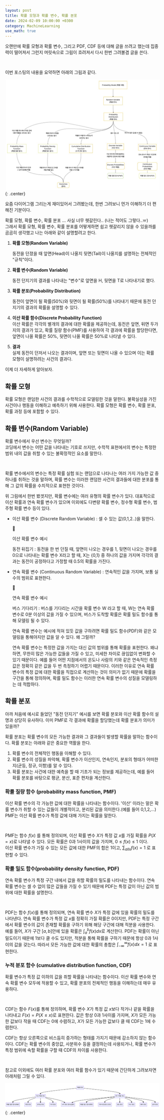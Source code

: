 ```yaml
---
layout: post
title: 확률 모형과 확률 변수, 확률 분포
date: 2024-02-09 10:00:00 +0300
category: MachineLearning
use_math: true
---
```


오랜만에 확률 모형과 확률 변수, 그리고 PDF, CDF 등에 대해 글을 쓰려고 했는데 집중력이 떨어져서 그런지
머릿속으로 그림이 흐려져서 다시 한번 그려볼겸 글을 쓴다.

<br>

이번 포스팅의 내용을 요약하면 아래의 그림과 같다.  

![board-laughing-buffoon](/public/img/board-laughing-buffoon.jpg){: .center}

요즘 다이어그램 그리는게 재미있어서 그려봤는데, 한번 그려보니 먼가 이해하기 더 편해진 기분이다. 

확률 모형, 확률 변수, 확률 분포 ... 사실 너무 헷갈린다.. (나는 적어도 그렇다..ㅠ)   
그래서 확률 모형, 확률 변수, 확률 분포를 어떻게하면 쉽고 헷갈리지 않을 수 있을까를 곰곰히 생각했고 나는 아래와 같이 설명할려고 한다. 

1. **확률 모형(Random Variable)**

    동전을 던졌을 때 앞면(Head)이 나올지 뒷면(Tail)이 나올지를 설명하는 전체적인 "규칙"이다. 

2. **확률 변수(Random Variable)**

    동전 던지기의 결과를 나타내는 "변수"로 앞면을 H, 뒷면을 T로 나타내기로 했다.

3. **확률 분포(Probability Distribution)**  

    동전이 앞면이 될 확률(50%)와 뒷면이 될 확률(50%)를 나타내기 때문에 동전 던지기의 결과의 확률을 설명할 수 있다.

4. **이산 확률 함수(Discrete Probability Function)**  
    이산 확률은 각각의 별개의 결과에 대한 확률을 제공하는데, 동전은 앞면, 뒤면 두가지의 결과가 있고, 확률 질량 함수(PMF)를 사용하여 각 결과에 확률을 할당한다면, 앞면이 나올 확률은 50%, 뒷면이 나올 확률은 50%로 나타낼 수 있다. 

5. **결과**  
    실제 동전이 던저서 나오는 결과이며, 앞면 또는 뒷면이 나올 수 있으며 이는 확률 모형이 설명하려는 사건의 결과다. 


이제 더 자세하게 알아보자.

## 확률 모형

확률 모형은 랜덤한 사건의 결과를 수학적으로 모델링한 것을 말한다. 불확실성을 가진 사건이나 행동을 이해하고 예측하기 위해 사용한다. 확률 모형은 확률 변수, 확률 분포, 확률 과정 등에 포함할 수 있다.


## 확률 변수(Random Variable)

확률 변수에서 우선 변수는 무엇일까?  
코딩에서 변수는 어떤 값을 나타내는 기호로 쓰지만, 수학적 표현에서의 변수는 특정한 범위 내의 값을 취할 수 있는 불확정적인 요소를 말한다. 

<br>  

확률 변수에서의 변수는 특정 확률 실험 또는 랜덤으로 나타나는 여러 가지 가능한 값 중 하나를 취하는 것을 말하며, 확률 변수는 이러한 랜덤한 사건의 결과들에 대한 분포를 통해 그 값의 확률을 수치적으로 표현한 것이다. 

위 그림에서 한번 봤겟지만, 확률 변수에는 여러 유형의 확률 변수가 있다. 대표적으로 이산 확률과 연속 확률 변수가 있으며 이외에도 다변량 확률 변수, 정수형 확률 변수, 범주형 확률 변수 등이 있다.

* 이산 확률 변수 (Discrete Random Variable) : 셀 수 있는 값(0,1,2..)을 말한다. 

    <aside>
    <span class="icon">🥕</span> 
    <div class="content">
        <p>이산 확률 변수 예시 </p>
        <p>동전 뒤집기 : 동전을 한 번 던질 때, 앞면이 나오는 경우를 1, 뒷면이 나오는 경우를 0으로 나타내는 확률 변수 X라고 할 때, X는 {0,1} 중 하나의 값을 가지며 각각의 결과는 동전이 공정하다고 가정할 때 0.5의 확률을 가진다.</p>
    </div>
    </aside>


* 연속 확률 변수 (Continuous Random Variable) : 연속적인 값을 가지며, 보통 실수의 범위로 표현한다. 

    <aside>
    <span class="icon">🥕</span> 
    <div class="content">
        <p>연속 확률 변수 예시 </p>
        <p> 버스 기다리기 : 버스를 기다리는 시간을 확률 변수 W 라고 할 때, W는 연속 확률 변수로 0분 이상의 값을 가질 수 있으며, 버스가 도착할 확률은 확률 밀도 함수를 통해 모델링 될 수 있다.</p>
    </div>
    </aside>

    연속 확률 변수는 예시에 적혀 있듯 값을 구하려면 확률 밀도 함수(PDF)와 같은 모델링을 통해야지만 값을 알 수 있다.  왜 그럴까?  

    연속 확률 변수는 특정한 값을 가지는 대신 값의 범위를 통해 확률을 표현한다. 왜냐하면, 무한히 많은 가능한 값들을 가질 수 있고, 미세한 차이로 끊임없이 변화할 수 있기 때문이다. 예를 들어 어떤 지점에서의 온도나 사람의 키와 같은 연속적인 측정값은 정확히 같은 값을 두 번 측정하기 어렵기 때문이다. 이러한 이유로 연속 확률 변수의 특정 값에 대한 확률을 직접으로 계산하는 것이 의미가 없기 때문에 확률을 구간을 통해 정의하며, 확률 밀도 함수는 이러한 연속 확률 변수의 성질을 모델링하는 데 적합하다.


## 확률 분포 

아까 처음에 예시로 들었던 "동전 던지기" 예시를 보면 확률 분포와 이산 확률 함수의 설명과 상당히 유사하다. 이미 PMF로 각 결과에 확률을 할당했는데 확률 분포가 의미가 있을까?  

확률 분포는 확률 변수의 모든 가능한 결과와 그 결과들이 발생할 확률을 말하는 함수이다. 확률 분포는 아래와 같은 중요한 역활을 한다. 

1. 확률 변수의 전체적인 행동을 이해할 수 있다. 
2. 확률 변수의 성질을 파악해, 확률 변수가 이산인지, 연속인지, 분포의 형태가 어떠한지(균등, 정규, 이항)를 알 수 있다.  
3. 확률 분포는 사건에 대한 예측을 할 때 기초가 되는 정보를 제공하는데, 예를 들어 확률 분포를 바탕으로 평균, 분산, 표준 편차을 계산한다.  



### 확률 질량 함수 (probability mass function, PMF)

이산 확률 변수의 각 가능한 값에 대한 확률을 나타내는 함수이다. '이산' 이라는 말은 확률 변수가 취할 수 있는 값들이 개별적이고, 분리된 값을 의미한다.(예를 들어 0,1,2,...) PMF는 이산 확률 변수가 특정 값에 대해 가지는 확률을 말한다. 

<br>

PMF는 함수 $f(x)$ 를 통해 정의되며, 이산 확률 변수 $X$가 특정 값 $x$를 가질 확률을 $P(X=x)$로 나타낼 수 있다. 모든 확률은 0과 1사이의 값을 가지며, $0≤f(x) ≤ 1$ 이다.   
이산 확률 변수가 가질 수 있는 모든 값에 대한 PMF의 합은 1이고, $∑_{allx} f(x)=1$ 로 표현할 수 있다. 


### 확률 밀도 함수(probability density function, PDF)

연속 확률 변수가 특정 구간 내에서 값을 취할 확률의 밀도를 나타내는 함수이다. 연속 확률 변수는 셀 수 없이 많은 값들을 가질 수 있기 때문에 PDF는 특정 값이 아닌 값의 범위에 대한 확률을 설명한다. 

<br>

PDF는 함수 $f(x)$를 통해 정의되며, 연속 확률 변수 $X$가 특정 값에 있을 확률의 밀도를 나타낸다. 연속 확률 변수가 특정 값 $x$를 정확히 가질 확률은 0이지만, PDF는 특정 구간에서 확률 변수의 값이 존재할 확률을 구하기 위해 해당 구간에 대해 적분을 사용한다. 예를 들어, $X$가 구간 $[a,b]$안에 있을 확률은 $\int_{a}^{b} f(x) dx$로 계산한다. PDF는 확률이 아닌 밀도이기 때문에 1보다 클 수도 있지만, 적분을 통해 확률을 구하기 때문에 항상 0과 1사이의 값을 갖는다. 따라서 모든 가능한 값에 대한 확률의 총합은 $\int_{−∞}^{∞} f(x) dx = 1$ 로 표현한다.   


### 누적 분포 함수 (cumulative distribution function, CDF)

확률 변수가 특정 값 이하의 값을 취할 확률을 나타내는 함수이다. 이산 확률 변수와 연속 확률 변수 모두에 적용할 수 있고, 확률 분포의 전체적인 행동을 이해하는데 매우 유용하다.  

<br>  

CDF는 함수 $F(x)$를 통해 정의하며, 확률 변수 $X$가 특정 값 $x$보다 작거나 같을 확률을 나타내고 $F(x) = P(X ≤ x)$로 표현한다. 값은 항상 0과 1사이를 가지며, $X$가 모든 가능한 값보다 작을 때 CDF는 0에 수렴하고, $X$가 모든 가능한 값보다 클 때 CDF는 1에 수렴한다.  

CDF는 항상 오른쪽으로 비스듬히 증가하는 형태를 가지기 때문에 감소하지 않는 함수이다. CDF는 확률 변수의 중앙값, 사분위수 등을 결정하는데 사용되거나, 확률 변수가 특정 범위에 속할 확률을 구할 때 CDF의 차이를 사용한다.  

<br>  

참고로 이외에도 여러 확률 분포와 여러 확률 함수가 있기 때문에 간단하게 그려보자면 아래처럼 그릴 수 있다.  

![board-laughing-buffoon2](/public/img/board-laughing-buffoon2.png){: .center}
